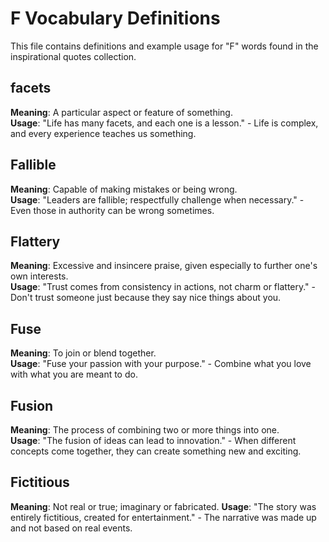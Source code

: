 # F Vocabulary Definitions

This file contains definitions and example usage for "F" words found in the inspirational quotes collection.

## facets

**Meaning**: A particular aspect or feature of something.  
**Usage**: "Life has many facets, and each one is a lesson." - Life is complex, and every experience teaches us something.

## Fallible

**Meaning**: Capable of making mistakes or being wrong.  
**Usage**: "Leaders are fallible; respectfully challenge when necessary." - Even those in authority can be wrong sometimes.

## Flattery

**Meaning**: Excessive and insincere praise, given especially to further one's own interests.  
**Usage**: "Trust comes from consistency in actions, not charm or flattery." - Don't trust someone just because they say nice things about you.

## Fuse

**Meaning**: To join or blend together.  
**Usage**: "Fuse your passion with your purpose." - Combine what you love with what you are meant to do.

## Fusion

**Meaning**: The process of combining two or more things into one.  
**Usage**: "The fusion of ideas can lead to innovation." - When different concepts come together, they can create something new and exciting.

## Fictitious

**Meaning**: Not real or true; imaginary or fabricated.
**Usage**: "The story was entirely fictitious, created for entertainment." - The narrative was made up and not based on real events.
